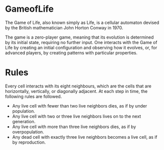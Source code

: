 # GameofLife
The Game of Life, also known simply as Life, is a cellular automaton devised by the British mathematician John Horton Conway in 1970. 

The game is a zero-player game, meaning that its evolution is determined by its initial state, requiring no further input. One interacts with the Game of Life by creating an initial configuration and observing how it evolves, or, for advanced players, by creating patterns with particular properties.

# Rules
 Every cell interacts with its eight neighbours, which are the cells that are horizontally, vertically, or diagonally adjacent. At each
 step in time, the following rules are followed.
- Any live cell with fewer than two live neighbors dies, as if by under population.
- Any live cell with two or three live neighbors lives on to the next generation.
- Any live cell with more than three live neighbors dies, as if by overpopulation.
- Any dead cell with exactly three live neighbors becomes a live cell, as if by reproduction.

